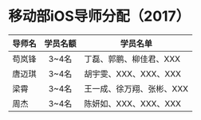 # 移动部iOS导师分配（2017）

| 导师名  | 学员名额 | 学员名单            |
| ---- | :--: | --------------- |
| 苟岚锋  | 3~4名 | 丁磊、郭鹏、柳佳君、XXX |
| 唐迈琪  | 3~4名 | 胡宇雯、XXX、XXX、XXX |
| 梁霄   | 3~4名 | 王一成、徐万翔、张彬、XXX |
| 周杰   | 3~4名 | 陈妍如、XXX、XXX、XXX |


